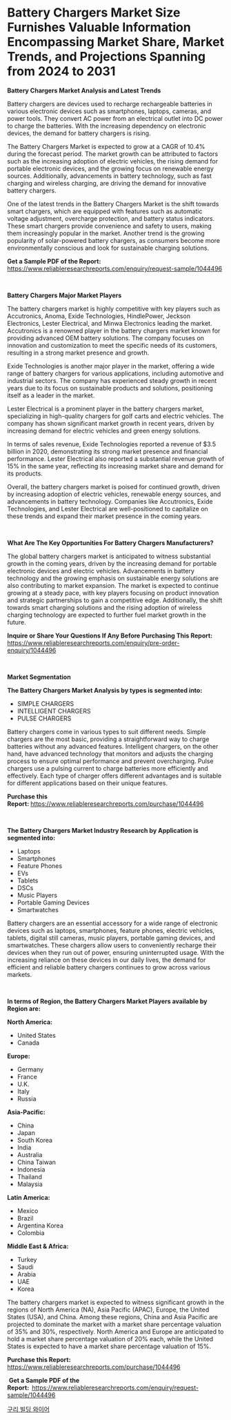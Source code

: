 <p><h1>Battery Chargers Market Size Furnishes Valuable Information Encompassing Market Share, Market Trends, and Projections Spanning from 2024 to 2031</h1></p><p><strong>Battery Chargers Market Analysis and Latest Trends</strong></p>
<p><p>Battery chargers are devices used to recharge rechargeable batteries in various electronic devices such as smartphones, laptops, cameras, and power tools. They convert AC power from an electrical outlet into DC power to charge the batteries. With the increasing dependency on electronic devices, the demand for battery chargers is rising.</p><p>The Battery Chargers Market is expected to grow at a CAGR of 10.4% during the forecast period. The market growth can be attributed to factors such as the increasing adoption of electric vehicles, the rising demand for portable electronic devices, and the growing focus on renewable energy sources. Additionally, advancements in battery technology, such as fast charging and wireless charging, are driving the demand for innovative battery chargers.</p><p>One of the latest trends in the Battery Chargers Market is the shift towards smart chargers, which are equipped with features such as automatic voltage adjustment, overcharge protection, and battery status indicators. These smart chargers provide convenience and safety to users, making them increasingly popular in the market. Another trend is the growing popularity of solar-powered battery chargers, as consumers become more environmentally conscious and look for sustainable charging solutions.</p></p>
<p><strong>Get a Sample PDF of the Report:&nbsp;</strong> <a href="https://www.reliableresearchreports.com/enquiry/request-sample/1044496">https://www.reliableresearchreports.com/enquiry/request-sample/1044496</a></p>
<p>&nbsp;</p>
<p><strong>Battery Chargers Major Market Players</strong></p>
<p><p>The battery chargers market is highly competitive with key players such as Accutronics, Anoma, Exide Technologies, HindlePower, Jeckson Electronics, Lester Electrical, and Minwa Electronics leading the market. Accutronics is a renowned player in the battery chargers market known for providing advanced OEM battery solutions. The company focuses on innovation and customization to meet the specific needs of its customers, resulting in a strong market presence and growth.</p><p>Exide Technologies is another major player in the market, offering a wide range of battery chargers for various applications, including automotive and industrial sectors. The company has experienced steady growth in recent years due to its focus on sustainable products and solutions, positioning itself as a leader in the market.</p><p>Lester Electrical is a prominent player in the battery chargers market, specializing in high-quality chargers for golf carts and electric vehicles. The company has shown significant market growth in recent years, driven by increasing demand for electric vehicles and green energy solutions.</p><p>In terms of sales revenue, Exide Technologies reported a revenue of $3.5 billion in 2020, demonstrating its strong market presence and financial performance. Lester Electrical also reported a substantial revenue growth of 15% in the same year, reflecting its increasing market share and demand for its products.</p><p>Overall, the battery chargers market is poised for continued growth, driven by increasing adoption of electric vehicles, renewable energy sources, and advancements in battery technology. Companies like Accutronics, Exide Technologies, and Lester Electrical are well-positioned to capitalize on these trends and expand their market presence in the coming years.</p></p>
<p>&nbsp;</p>
<p><strong>What Are The Key Opportunities For Battery Chargers Manufacturers?</strong></p>
<p><p>The global battery chargers market is anticipated to witness substantial growth in the coming years, driven by the increasing demand for portable electronic devices and electric vehicles. Advancements in battery technology and the growing emphasis on sustainable energy solutions are also contributing to market expansion. The market is expected to continue growing at a steady pace, with key players focusing on product innovation and strategic partnerships to gain a competitive edge. Additionally, the shift towards smart charging solutions and the rising adoption of wireless charging technology are expected to further fuel market growth in the future.</p></p>
<p><strong>Inquire or Share Your Questions If Any Before Purchasing This Report:</strong> <a href="https://www.reliableresearchreports.com/enquiry/pre-order-enquiry/1044496">https://www.reliableresearchreports.com/enquiry/pre-order-enquiry/1044496</a></p>
<p>&nbsp;</p>
<p><strong>Market Segmentation</strong></p>
<p><strong>The Battery Chargers Market Analysis by types is segmented into:</strong></p>
<p><ul><li>SIMPLE CHARGERS</li><li>INTELLIGENT CHARGERS</li><li>PULSE CHARGERS</li></ul></p>
<p><p>Battery chargers come in various types to suit different needs. Simple chargers are the most basic, providing a straightforward way to charge batteries without any advanced features. Intelligent chargers, on the other hand, have advanced technology that monitors and adjusts the charging process to ensure optimal performance and prevent overcharging. Pulse chargers use a pulsing current to charge batteries more efficiently and effectively. Each type of charger offers different advantages and is suitable for different applications based on their unique features.</p></p>
<p><strong>Purchase this Report:&nbsp;</strong><a href="https://www.reliableresearchreports.com/purchase/1044496">https://www.reliableresearchreports.com/purchase/1044496</a></p>
<p>&nbsp;</p>
<p><strong>The Battery Chargers Market Industry Research by Application is segmented into:</strong></p>
<p><ul><li>Laptops</li><li>Smartphones</li><li>Feature Phones</li><li>EVs</li><li>Tablets</li><li>DSCs</li><li>Music Players</li><li>Portable Gaming Devices</li><li>Smartwatches</li></ul></p>
<p><p>Battery chargers are an essential accessory for a wide range of electronic devices such as laptops, smartphones, feature phones, electric vehicles, tablets, digital still cameras, music players, portable gaming devices, and smartwatches. These chargers allow users to conveniently recharge their devices when they run out of power, ensuring uninterrupted usage. With the increasing reliance on these devices in our daily lives, the demand for efficient and reliable battery chargers continues to grow across various markets.</p></p>
<p>&nbsp;</p>
<p><strong>In terms of Region, the Battery Chargers Market Players available by Region are:</strong></p>
<p>
    <p> <strong> North America: </strong>
        <ul>
            <li>United States</li>
            <li>Canada</li>
        </ul>
        </p> 
    <p> <strong> Europe: </strong>
        <ul>
            <li>Germany</li>
            <li>France</li>
            <li>U.K.</li>
            <li>Italy</li>
            <li>Russia</li>
        </ul>
        </p> 
    <p> <strong> Asia-Pacific: </strong>
        <ul>
            <li>China</li>
            <li>Japan</li>
            <li>South Korea</li>
            <li>India</li>
            <li>Australia</li>
            <li>China Taiwan</li>
            <li>Indonesia</li>
            <li>Thailand</li>
            <li>Malaysia</li>
        </ul>
        </p> 
    <p> <strong> Latin America: </strong>
        <ul>
            <li>Mexico</li>
            <li>Brazil</li>
            <li>Argentina Korea</li>
            <li>Colombia</li>
        </ul>
        </p> 
    <p> <strong> Middle East & Africa: </strong>
        <ul>
            <li>Turkey</li>
            <li>Saudi</li>
            <li>Arabia</li>
            <li>UAE</li>
            <li>Korea</li>
        </ul>
    </p>
    </p>
<p><p>The battery chargers market is expected to witness significant growth in the regions of North America (NA), Asia Pacific (APAC), Europe, the United States (USA), and China. Among these regions, China and Asia Pacific are projected to dominate the market with a market share percentage valuation of 35% and 30%, respectively. North America and Europe are anticipated to hold a market share percentage valuation of 20% each, while the United States is expected to have a market share percentage valuation of 15%.</p></p>
<p><strong>Purchase this Report: </strong><a href="https://www.reliableresearchreports.com/purchase/1044496">https://www.reliableresearchreports.com/purchase/1044496</a></p>
<p>&nbsp;<strong>Get a Sample PDF of the Report:&nbsp;&nbsp;</strong><a href="https://www.reliableresearchreports.com/enquiry/request-sample/1044496">https://www.reliableresearchreports.com/enquiry/request-sample/1044496</a></p>
<p><strong></strong></p>
<p><p><a href="https://github.com/plelbej847484502/Market-Research-Report-List-1/blob/main/841534215193.md">구리 빌딩 와이어</a></p></p>